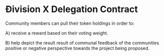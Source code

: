 # Ðivision X Delegation Contract

Community members can pull their token holdings in order to:

A) receive a reward based on their voting weight.

B) help depict the result result of communal feedback of the communities positive or negative perspective towards the project being proposed. 
